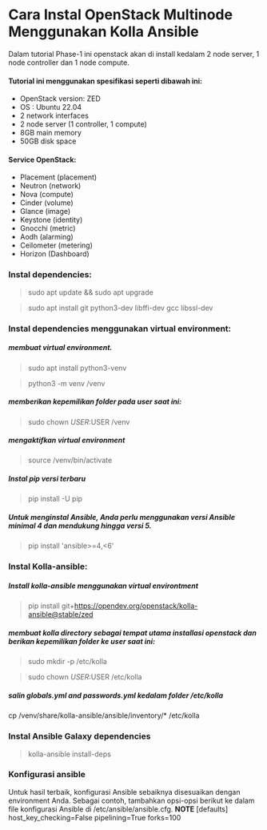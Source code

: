 # Cara Instal OpenStack Multinode Menggunakan Kolla Ansible
Dalam tutorial Phase-1 ini openstack akan di install kedalam 2 node server, 1 node controller dan 1 node compute. 
#### Tutorial ini menggunakan spesifikasi seperti dibawah ini: 
- OpenStack version: ZED
- OS : Ubuntu 22.04
- 2 network interfaces
- 2 node server (1 controller, 1 compute)
- 8GB main memory
- 50GB disk space

#### Service OpenStack:
- Placement (placement)
- Neutron (network)
- Nova (compute)
- Cinder (volume)
- Glance (image)
- Keystone (identity)
- Gnocchi (metric)
- Aodh (alarming)
- Ceilometer (metering)
- Horizon (Dashboard)

### Instal dependencies:
> sudo apt update && sudo apt upgrade

> sudo apt install git python3-dev libffi-dev gcc libssl-dev

### Instal dependencies menggunakan virtual environment:
##### membuat virtual environment.
> sudo apt install python3-venv

> python3 -m venv /venv
##### memberikan kepemilikan folder pada user saat ini:
> sudo chown $USER:$USER /venv
##### mengaktifkan virtual environment
> source /venv/bin/activate
##### Instal pip versi terbaru
> pip install -U pip
##### Untuk menginstal Ansible, Anda perlu menggunakan versi Ansible minimal 4 dan mendukung hingga versi 5. 
> pip install 'ansible>=4,<6'

### Instal Kolla-ansible:
##### Install kolla-ansible menggunakan virtual environtment
> pip install git+https://opendev.org/openstack/kolla-ansible@stable/zed
##### membuat kolla directory sebagai tempat utama installasi openstack dan berikan kepemilikan folder ke user saat ini:
> sudo mkdir -p /etc/kolla

> sudo chown $USER:$USER /etc/kolla
##### salin globals.yml and passwords.yml kedalam folder /etc/kolla
cp /venv/share/kolla-ansible/ansible/inventory/* /etc/kolla

### Instal Ansible Galaxy dependencies 
> kolla-ansible install-deps

### Konfigurasi ansible
Untuk hasil terbaik, konfigurasi Ansible sebaiknya disesuaikan dengan environment Anda. Sebagai contoh, tambahkan opsi-opsi berikut ke dalam file konfigurasi Ansible di /etc/ansible/ansible.cfg.
**NOTE**
[defaults]
host_key_checking=False
pipelining=True
forks=100
